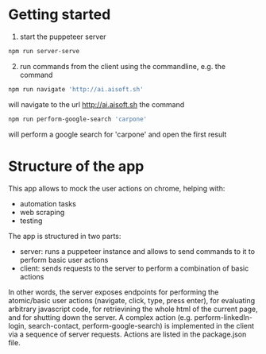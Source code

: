 
# Getting started

1. start the puppeteer server 
```bash
npm run server-serve
```

2. run commands from the client using the commandline, e.g.
the command
```bash
npm run navigate 'http://ai.aisoft.sh'
```
will navigate to the url http://ai.aisoft.sh
the command
```bash
npm run perform-google-search 'carpone'
```
will perform a google search for 'carpone' and open the first result

# Structure of the app

This app allows to mock the user actions on chrome, helping with:
- automation tasks
- web scraping
- testing

The app is structured in two parts:
- server: runs a puppeteer instance and allows to send commands to it to perform basic user actions 
- client: sends requests to the server to perform a combination of basic actions

In other words, the server exposes endpoints for performing the atomic/basic user actions (navigate, click, type, press enter), for evaluating arbitrary javascript code, for retrievining the whole html of the current page, and for shutting down the server.
A complex action (e.g. perform-linkedIn-login, search-contact, perform-google-search) is implemented in the client via a sequence of server requests. Actions are listed in the package.json file.